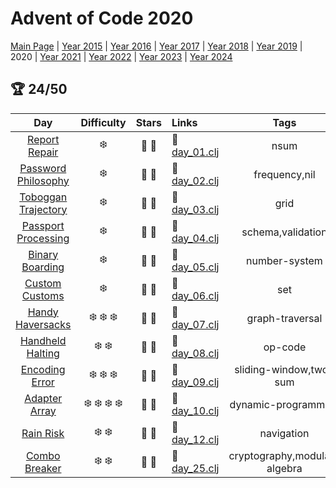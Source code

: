 # Advent of Code 2020

[Main Page](https://adventofcode.com/2020) | [Year 2015](/src/aoclj/year_2015/) | [Year 2016](/src/aoclj/year_2016/) | [Year 2017](/src/aoclj/year_2017/) | [Year 2018](/src/aoclj/year_2018/) | [Year 2019](/src/aoclj/year_2019/) | 2020 | [Year 2021](/src/aoclj/year_2021/) | [Year 2022](/src/aoclj/year_2022/) | [Year 2023](/src/aoclj/year_2023/) | [Year 2024](/src/aoclj/year_2024/)

## :trophy: 24/50

| Day | Difficulty | Stars | Links | Tags |
|:---: | :---: | :---: | :--- | :----: |
[Report Repair](http://www.adventofcode.com/2020/day/1)|:snowflake:|:star2: :star2:|:small_orange_diamond: [day_01.clj](/src/aoclj/year_2020/day_01.clj) <br />|nsum
[Password Philosophy](http://www.adventofcode.com/2020/day/2)|:snowflake:|:star2: :star2:|:small_orange_diamond: [day_02.clj](/src/aoclj/year_2020/day_02.clj) <br />|frequency,nil
[Toboggan Trajectory](http://www.adventofcode.com/2020/day/3)|:snowflake:|:star2: :star2:|:small_orange_diamond: [day_03.clj](/src/aoclj/year_2020/day_03.clj) <br />|grid
[Passport Processing](http://www.adventofcode.com/2020/day/4)|:snowflake:|:star2: :star2:|:small_orange_diamond: [day_04.clj](/src/aoclj/year_2020/day_04.clj) <br />|schema,validation
[Binary Boarding](http://www.adventofcode.com/2020/day/5)|:snowflake:|:star2: :star2:|:small_orange_diamond: [day_05.clj](/src/aoclj/year_2020/day_05.clj) <br />|number-system
[Custom Customs](http://www.adventofcode.com/2020/day/6)|:snowflake:|:star2: :star2:|:small_orange_diamond: [day_06.clj](/src/aoclj/year_2020/day_06.clj) <br />|set
[Handy Haversacks](http://www.adventofcode.com/2020/day/7)|:snowflake: :snowflake: :snowflake:|:star2: :star2:|:small_orange_diamond: [day_07.clj](/src/aoclj/year_2020/day_07.clj) <br />|graph-traversal
[Handheld Halting](http://www.adventofcode.com/2020/day/8)|:snowflake: :snowflake:|:star2: :star2:|:small_orange_diamond: [day_08.clj](/src/aoclj/year_2020/day_08.clj) <br />|op-code
[Encoding Error](http://www.adventofcode.com/2020/day/9)|:snowflake: :snowflake: :snowflake:|:star2: :star2:|:small_orange_diamond: [day_09.clj](/src/aoclj/year_2020/day_09.clj) <br />|sliding-window,two-sum
[Adapter Array](http://www.adventofcode.com/2020/day/10)|:snowflake: :snowflake: :snowflake: :snowflake:|:star2: :star2:|:small_orange_diamond: [day_10.clj](/src/aoclj/year_2020/day_10.clj) <br />|dynamic-programming
[Rain Risk](http://www.adventofcode.com/2020/day/12)|:snowflake: :snowflake:|:star2: :star2:|:small_orange_diamond: [day_12.clj](/src/aoclj/year_2020/day_12.clj) <br />|navigation
[Combo Breaker](http://www.adventofcode.com/2020/day/25)|:snowflake: :snowflake:|:star2: :star2:|:small_orange_diamond: [day_25.clj](/src/aoclj/year_2020/day_25.clj) <br />|cryptography,modular-algebra
